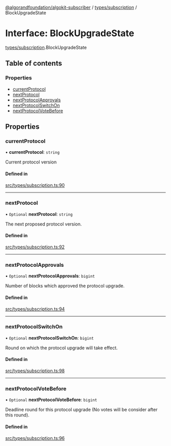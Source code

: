 [@algorandfoundation/algokit-subscriber](../README.md) / [types/subscription](../modules/types_subscription.md) / BlockUpgradeState

# Interface: BlockUpgradeState

[types/subscription](../modules/types_subscription.md).BlockUpgradeState

## Table of contents

### Properties

- [currentProtocol](types_subscription.BlockUpgradeState.md#currentprotocol)
- [nextProtocol](types_subscription.BlockUpgradeState.md#nextprotocol)
- [nextProtocolApprovals](types_subscription.BlockUpgradeState.md#nextprotocolapprovals)
- [nextProtocolSwitchOn](types_subscription.BlockUpgradeState.md#nextprotocolswitchon)
- [nextProtocolVoteBefore](types_subscription.BlockUpgradeState.md#nextprotocolvotebefore)

## Properties

### currentProtocol

• **currentProtocol**: `string`

Current protocol version

#### Defined in

[src/types/subscription.ts:90](https://github.com/algorandfoundation/algokit-subscriber-ts/blob/main/src/types/subscription.ts#L90)

___

### nextProtocol

• `Optional` **nextProtocol**: `string`

The next proposed protocol version.

#### Defined in

[src/types/subscription.ts:92](https://github.com/algorandfoundation/algokit-subscriber-ts/blob/main/src/types/subscription.ts#L92)

___

### nextProtocolApprovals

• `Optional` **nextProtocolApprovals**: `bigint`

Number of blocks which approved the protocol upgrade.

#### Defined in

[src/types/subscription.ts:94](https://github.com/algorandfoundation/algokit-subscriber-ts/blob/main/src/types/subscription.ts#L94)

___

### nextProtocolSwitchOn

• `Optional` **nextProtocolSwitchOn**: `bigint`

Round on which the protocol upgrade will take effect.

#### Defined in

[src/types/subscription.ts:98](https://github.com/algorandfoundation/algokit-subscriber-ts/blob/main/src/types/subscription.ts#L98)

___

### nextProtocolVoteBefore

• `Optional` **nextProtocolVoteBefore**: `bigint`

Deadline round for this protocol upgrade (No votes will be consider after this round).

#### Defined in

[src/types/subscription.ts:96](https://github.com/algorandfoundation/algokit-subscriber-ts/blob/main/src/types/subscription.ts#L96)
